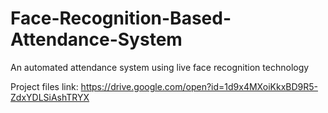 # Face-Recognition-Based-Attendance-System
An automated attendance system using live face recognition technology

Project files link: https://drive.google.com/open?id=1d9x4MXoiKkxBD9R5-ZdxYDLSiAshTRYX
